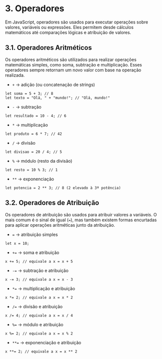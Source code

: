 # 3. Operadores

Em JavaScript, operadores são usados para executar operações sobre valores, variáveis ou expressões. Eles permitem desde cálculos matemáticos até comparações lógicas e atribuição de valores. 

## 3.1. Operadores Aritméticos

Os operadores aritméticos são utilizados para realizar operações matemáticas simples, como soma, subtração e multiplicação. Esses operadores sempre retornam um novo valor com base na operação realizada.

- `+` → adição (ou concatenação de strings)

```
let soma = 5 + 3; // 8
let texto = "Olá, " + "mundo!"; // "Olá, mundo!"
```

- `-` → subtração

```
let resultado = 10 - 4; // 6
```

- `*` → multiplicação

```
let produto = 6 * 7; // 42
```

- `/` → divisão

```
let divisao = 20 / 4; // 5
```

- `%` → módulo (resto da divisão)

```
let resto = 10 % 3; // 1
```

- `**` → exponenciação

```
let potencia = 2 ** 3; // 8 (2 elevado à 3ª potência)
```

## 3.2. Operadores de Atribuição

Os operadores de atribuição são usados para atribuir valores a variáveis. O mais comum é o sinal de igual (`=`), mas também existem formas encurtadas para aplicar operações aritméticas junto da atribuição.

- `=` → atribuição simples

```
let x = 10;
```

- `+=` → soma e atribuição

```
x += 5; // equivale a x = x + 5
```

- `-=` → subtração e atribuição

```
x -= 3; // equivale a x = x - 3
```

- `*=` → multiplicação e atribuição

```
x *= 2; // equivale a x = x * 2
```

- `/=` → divisão e atribuição

```
x /= 4; // equivale a x = x / 4
```

- `%=` → módulo e atribuição

```
x %= 2; // equivale a x = x % 2
```

- `**=` → exponenciação e atribuição

```
x **= 2; // equivale a x = x ** 2
```